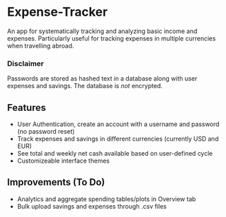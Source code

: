 # Expense-Tracker
An app for systematically tracking and analyzing basic income and expenses. Particularly useful for tracking expenses in multiple currencies when travelling abroad.

### Disclaimer
Passwords are stored as hashed text in a database along with user expenses and savings. The database is *not* encrypted.

## Features
- User Authentication, create an account with a username and password (no password reset)
- Track expenses and savings in different currencies (currently USD and EUR)
- See total and weekly net cash available based on user-defined cycle
- Customizeable interface themes

## Improvements (To Do)
- Analytics and aggregate spending tables/plots in Overview tab
- Bulk upload savings and expenses through .csv files
